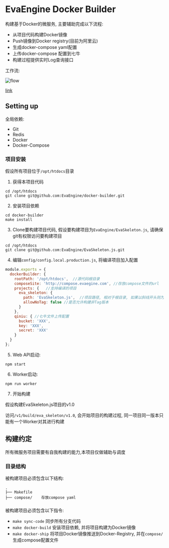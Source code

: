 # EvaEngine Docker Builder

构建基于Docker的微服务, 主要辅助完成以下流程:

- 从项目代码构建Docker镜像
- Push镜像到Docker registry(目前为阿里云)
- 生成docker-compose yaml配置
- 上传docker-compose 配置到七牛
- 构建过程提供实时Log查询接口

工作流:

![flow](https://www.websequencediagrams.com/cgi-bin/cdraw?lz=TG9jYWwtPkNJOiBnaXQgdGFnIC1hIHYxLjAKQ0ktPkJ1aWxkZXIgQVBJOiBHRVQgL3YxL2J1aWxkL3Byb2plY3QvdjEKAB8HACUKUXVldWU6IGNyZWF0ZSB0YXNrIAAdCAAWBgBQCldvcmtlcjogAFAFIGltYWdlcwAjCQAXBi0-RG9ja2VyIFJlZ2lzdHJ5OiBwdXNoABUYQ0ROOiB1cGxvYWQgY29tcG9zZS55bWwKQ0ROLT5Qcm9kdWN0aW9uOiBkb3duABURAFwPACIQY2tlci0ATwcgdXA&s=modern-blue)

[link](https://www.websequencediagrams.com/?lz=TG9jYWwtPkNJOiBnaXQgdGFnIC1hIHYxLjAKQ0ktPkJ1aWxkZXIgQVBJOiBHRVQgL3YxL2J1aWxkL3Byb2plY3QvdjEKAB8HACUKUXVldWU6IGNyZWF0ZSB0YXNrIAAdCAAWBgBQCldvcmtlcjogAFAFIGltYWdlcwAjCQAXBi0-RG9ja2VyIFJlZ2lzdHJ5OiBwdXNoABUYQ0ROOiB1cGxvYWQgY29tcG9zZS55bWwKQ0ROLT5Qcm9kdWN0aW9uOiBkb3duABURAFwPACIQY2tlci0ATwcgdXA&s=modern-blue)

## Setting up

全局依赖:

- Git
- Redis
- Docker
- Docker-Compose

### 项目安装

假设所有项目位于`/opt/htdocs`目录

1. 获得本项目代码

```
cd /opt/htdocs
git clone git@github.com:EvaEngine/docker-builder.git
```

2. 安装项目依赖

```
cd docker-builder
make install
```

3. Clone要构建项目代码, 假设要构建项目为`EvaEngine/EvaSkeleton.js`, 请确保git有权限访问要构建项目

```
cd /opt/htdocs
git clone git@github.com:EvaEngine/EvaSkeleton.js.git
```

4. 编辑`config/config.local.production.js`, 将编译项目加入配置

``` js
module.exports = {
  dockerBuilder: {
    rootPath: '/opt/htdocs',  //源代码根目录
    composeSite: 'http://compose.evaegine.com', //存放compose文件的url
    projects: {   //支持编译的项目
      eva_skeleton: {
        path: 'EvaSkeleton.js',  //项目路径, 相对于根目录, 如果以斜线开头则为绝对路径
        allowNoTag: false //是否允许构建非Tag版本
      }
    },
    qiniu: { //七牛文件上传配置
      bucket: 'XXX',
      key: 'XXX',
      secret: 'XXX'
    }
  }
};
```

5. Web API启动:

```
npm start
```

6. Worker启动:

```
npm run worker
```

7. 开始构建

假设构建EvaSkeleton.js项目的v1.0

访问`/v1/build/eva_skeleton/v1.0`, 会开始项目的构建过程, 同一项目同一版本只能有一个Worker对其进行构建

## 构建约定

所有微服务项目需要有自我构建的能力,本项目仅做辅助与调度

### 目录结构

被构建项目必须包含以下结构:

```
.
├── Makefile
├── compose/    存放compose yaml
```

### 

被构建项目必须包含以下指令:

- `make sync-code` 同步所有分支代码
- `make docker-build` 安装项目依赖, 并将项目构建为Docker镜像
- `make docker-ship` 将项目Docker镜像推送到Docker-Registry, 并在`compose/`生成compose配置文件
